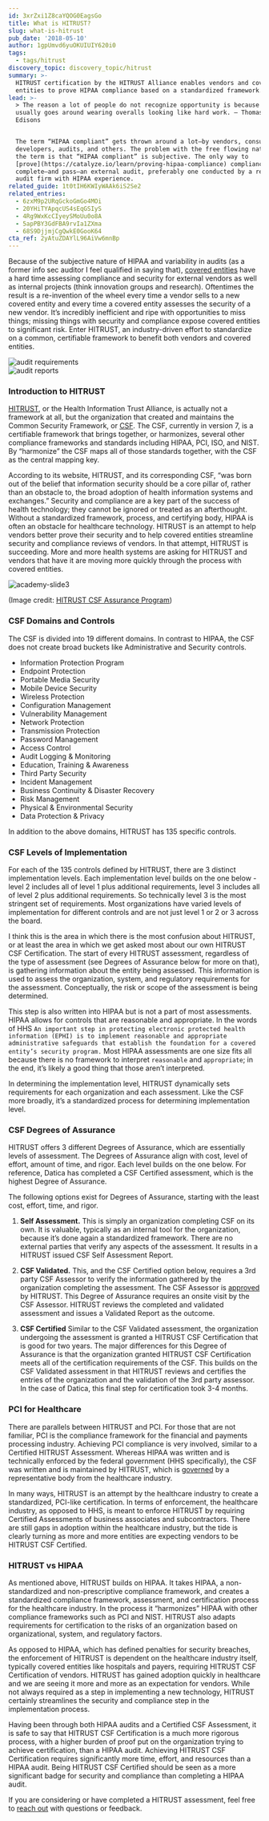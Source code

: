 ```yaml
---
id: 3xrZxi1Z8caYQOG0EagsGo
title: What is HITRUST?
slug: what-is-hitrust
pub_date: '2018-05-10'
author: 1gpUmvd6yuOKUIUIY620i0
tags:
  - tags/hitrust
discovery_topic: discovery_topic/hitrust
summary: >-
  HITRUST certification by the HITRUST Alliance enables vendors and covered
  entities to prove HIPAA compliance based on a standardized framework.
lead: >-
  > The reason a lot of people do not recognize opportunity is because it
  usually goes around wearing overalls looking like hard work. – Thomas A.
  Edisons


  The term “HIPAA compliant” gets thrown around a lot—by vendors, consultants,
  developers, audits, and others. The problem with the free flowing nature of
  the term is that “HIPAA compliant” is subjective. The only way to
  [prove](https://catalyze.io/learn/proving-hipaa-compliance) compliance is to
  complete—and pass—an external audit, preferably one conducted by a reputable
  audit firm with HIPAA experience.
related_guide: 1t0tIH6KWIyWAAk6iS2Se2
related_entries:
  - 6zxM9p2URqGckoGmGo4MOi
  - 20YHiTYApqcUS4sEqGSIyS
  - 4Rg9WxKcCIyeySMoUu0o8A
  - 5apPBY3GdFBA9rvIa1ZXma
  - 68S9DjjmjCgQwkE0GooK64
cta_ref: 2yAtuZDAYlL96AiVw6mnBp
---
```

Because of the subjective nature of HIPAA and variability in audits (as a former info sec auditor I feel qualified in saying that), [covered entities](https://catalyze.io/learn/the-hipaa-privacy-rule) have a hard time assessing compliance and security for external vendors as well as internal projects (think innovation groups and research). Oftentimes the result is a re-invention of the wheel every time a vendor sells to a new covered entity and every time a covered entity assesses the security of a new vendor. It’s incredibly inefficient and ripe with opportunities to miss things; missing things with security and compliance expose covered entities to significant risk. Enter HITRUST, an industry-driven effort to standardize on a common, certifiable framework to benefit both vendors and covered entities.

<div class="row">
    <div class="columns small-12 large-6">
        <img src="//images.contentful.com/189dvqdsjh46/65WY3n4gMgYyEgEUOYou0e/6363083f85e47d3f004dc948c8403a87/academy-slide1.png" alt="audit requirements">
    </div>
    <div class="columns small-12 large-6">
        <img src="//images.contentful.com/189dvqdsjh46/2Up0JnEQQwEyey2OgweGE2/857837e2201d9e34bf33ae59753d4c15/academy-slide2.png" alt="audit reports">
    </div>
</div>


### Introduction to HITRUST

[HITRUST](https://hitrustalliance.net/about-us/), or the Health Information Trust Alliance, is actually not a framework at all, but the organization that created and maintains the Common Security Framework, or [CSF](https://hitrustalliance.net/hitrust-csf/). The CSF, currently in version 7, is a certifiable framework that brings together, or harmonizes, several other compliance frameworks and standards including HIPAA, PCI, ISO, and NIST. By “harmonize” the CSF maps all of those standards together, with the CSF as the central mapping key.

According to its website, HITRUST, and its corresponding CSF, “was born out of the belief that information security should be a core pillar of, rather than an obstacle to, the broad adoption of health information systems and exchanges.” Security and compliance are a key part of the success of health technology; they cannot be ignored or treated as an afterthought. Without a standardized framework, process, and certifying body, HIPAA is often an obstacle for healthcare technology. HITRUST is an attempt to help vendors better prove their security and to help covered entities streamline security and compliance reviews of vendors. In that attempt, HITRUST is succeeding. More and more health systems are asking for HITRUST and vendors that have it are moving more quickly through the process with covered entities.

![academy-slide3](//images.contentful.com/189dvqdsjh46/6TONan7aSsEsqe6OWGMsy6/8383cf386469cb881c6ea4a0d41c6104/academy-slide3.png)

(Image credit: [HITRUST CSF Assurance Program](https://hitrustalliance.net/content/uploads/2014/04/BA-1-Understand-the-CSF-and-CSF-Assurance-Program.pdf))


### CSF Domains and Controls

The CSF is divided into 19 different domains. In contrast to HIPAA, the CSF does not create broad buckets like Administrative and Security controls.

* Information Protection Program
* Endpoint Protection
* Portable Media Security
* Mobile Device Security
* Wireless Protection
* Configuration Management
* Vulnerability Management
* Network Protection
* Transmission Protection
* Password Management
* Access Control
* Audit Logging & Monitoring
* Education, Training & Awareness
* Third Party Security
* Incident Management
* Business Continuity & Disaster Recovery
* Risk Management
* Physical & Environmental Security
* Data Protection & Privacy

In addition to the above domains, HITRUST has 135 specific controls.


### CSF Levels of Implementation

For each of the 135 controls defined by HITRUST, there are 3 distinct implementation levels. Each implementation level builds on the one below - level 2 includes all of level 1 plus additional requirements, level 3 includes all of level 2 plus additional requirements. So technically level 3 is the most stringent set of requirements. Most organizations have varied levels of implementation for different controls and are not just level 1 or 2 or 3 across the board.

I think this is the area in which there is the most confusion about HITRUST, or at least the area in which we get asked most about our own HITRUST CSF Certification. The start of every HITRUST assessment, regardless of the type of assessment (see Degrees of Assurance below for more on that), is gathering information about the entity being assessed. This information is used to assess the organization, system, and regulatory requirements for the assessment. Conceptually, the risk or scope of the assessment is being determined.

This step is also written into HIPAA but is not a part of most assessments. HIPAA allows for controls that are reasonable and appropriate. In the words of HHS `An important step in protecting electronic protected health information (EPHI) is to implement reasonable and appropriate administrative safeguards that establish the foundation for a covered entity’s security program.` Most HIPAA assessments are one size fits all because there is no framework to interpret `reasonable` and `appropriate`; in the end, it’s likely a good thing that those aren’t interpreted.

In determining the implementation level, HITRUST dynamically sets requirements for each organization and each assessment. Like the CSF more broadly, it’s a standardized process for determining implementation level.


### CSF Degrees of Assurance

HITRUST offers 3 different Degrees of Assurance, which are essentially levels of assessment. The Degrees of Assurance align with cost, level of effort, amount of time, and rigor. Each level builds on the one below. For reference, Datica has completed a CSF Certified assessment, which is the highest Degree of Assurance.

The following options exist for Degrees of Assurance, starting with the least cost, effort, time, and rigor.

1. **Self Assessment.** This is simply an organization completing CSF on its own. It is valuable, typically as an internal tool for the organization, because it’s done again a standardized framework. There are no external parties that verify any aspects of the assessment. It results in a HITRUST issued CSF Self Assessment Report.

2. **CSF Validated.** This, and the CSF Certified option below, requires a 3rd party CSF Assessor to verify the information gathered by the organization completing the assessment. The CSF Assessor is [approved](https://hitrustalliance.net/csf-assessors/) by HITRUST. This Degree of Assurance requires an onsite visit by the CSF Assessor. HITRUST reviews the completed and validated assessment and issues a Validated Report as the outcome.

3. **CSF Certified** Similar to the CSF Validated assessment, the organization undergoing the assessment is granted a HITRUST CSF Certification that is good for two years. The major differences for this Degree of Assurance is that the organization granted HITRUST CSF Certification meets all of the certification requirements of the CSF. This builds on the CSF Validated assessment in that HITRUST reviews and certifies the entries of the organization and the validation of the 3rd party assessor. In the case of Datica, this final step for certification took 3-4 months.


### PCI for Healthcare

There are parallels between HITRUST and PCI. For those that are not familiar, PCI is the compliance framework for the financial and payments processing industry. Achieving PCI compliance is very involved, similar to a Certified HITRUST Assessment. Whereas HIPAA was written and is technically enforced by the federal government (HHS specifically), the CSF was written and is maintained by HITRUST, which is [governed](https://hitrustalliance.net/about-us/board-directors/) by a representative body from the healthcare industry.

In many ways, HITRUST is an attempt by the healthcare industry to create a standardized, PCI-like certification. In terms of enforcement, the healthcare industry, as opposed to HHS, is meant to enforce HITRUST by requiring Certified Assessments of business associates and subcontractors. There are still gaps in adoption within the healthcare industry, but the tide is clearly turning as more and more entities are expecting vendors to be HITRUST CSF Certified.


### HITRUST vs HIPAA

As mentioned above, HITRUST builds on HIPAA. It takes HIPAA, a non-standardized and non-prescriptive compliance framework, and creates a standardized compliance framework, assessment, and certification process for the healthcare industry. In the process it “harmonizes” HIPAA with other compliance frameworks such as PCI and NIST. HITRUST also adapts requirements for certification to the risks of an organization based on organizational, system, and regulatory factors.

As opposed to HIPAA, which has defined penalties for security breaches, the enforcement of HITRUST is dependent on the healthcare industry itself, typically covered entities like hospitals and payers, requiring HITRUST CSF Certification of vendors. HITRUST has gained adoption quickly in healthcare and we are seeing it more and more as an expectation for vendors. While not always required as a step in implementing a new technology, HITRUST certainly streamlines the security and compliance step in the implementation process.

Having been through both HIPAA audits and a Certified CSF Assessment, it is safe to say that HITRUST CSF Certification is a much more rigorous process, with a higher burden of proof put on the organization trying to achieve certification, than a HIPAA audit. Achieving HITRUST CSF Certification requires significantly more time, effort, and resources than a HIPAA audit. Being HITRUST CSF Certified should be seen as a more significant badge for security and compliance than completing a HIPAA audit.

If you are considering or have completed a HITRUST assessment, feel free to [reach out](mailto:hipaa@datica.com) with questions or feedback.
  